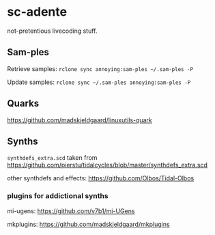 # sc-adente
not-pretentious livecoding stuff.

## Sam-ples
Retrieve samples:
```rclone sync annoying:sam-ples ~/.sam-ples -P```

Update samples:
```rclone sync ~/.sam-ples annoying:sam-ples -P```

## Quarks
https://github.com/madskjeldgaard/linuxutils-quark

## Synths
`synthdefs_extra.scd` taken from https://github.com/pierstu/tidalcycles/blob/master/synthdefs_extra.scd

other synthdefs and effects:
https://github.com/Olbos/Tidal-Olbos

### plugins for addictional synths
mi-ugens:
https://github.com/v7b1/mi-UGens

mkplugins:
https://github.com/madskjeldgaard/mkplugins
